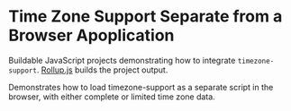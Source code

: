 # Time Zone Support Separate from a Browser Apoplication

Buildable JavaScript projects demonstrating how to integrate `timezone-support`. [Rollup.js] builds the project output.

Demonstrates how to load timezone-support as a separate script in the browser, with either complete or limited time zone data.

[Rollup.js]: https://rollupjs.org/
